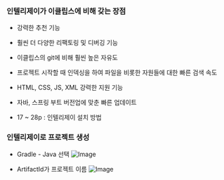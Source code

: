 ### 인텔리제이가 이클립스에 비해 갖는 장점
- 강력한 추천 기능
- 훨씬 더 다양한 리팩토링 및 디버깅 기능
- 이클립스의 git에 비해 훨씬 높은 자유도
- 프로젝트 시작할 때 인덱싱을 하여 파일을 비롯한 자원들에 대한 빠른 검색 속도
- HTML, CSS, JS, XML 강력한 지원 기능
- 자바, 스프링 부트 버전업에 맞춘 빠른 업데이트

- 17 ~ 28p : 인텔리제이 설치 방법

### 인텔리제이로 프로젝트 생성
- Gradle - Java 선택
![Image](https://i.imgur.com/bmFgFBr.png)

- ArtifactId가 프로젝트 이름
![Image](https://i.imgur.com/9XDrZYa.png)


